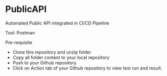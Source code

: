 # PublicAPI
Automated Public API integrated in CI/CD Pipeline

Tool: Postman

Pre-requisite

- Clone this repository and unzip folder
- Copy all folder content to your local repository
- Push to your Github repository
- Click on Action tab of your Github repository to view test run and result.


